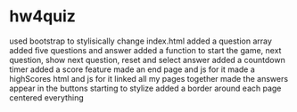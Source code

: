 # hw4quiz
used bootstrap to stylisically change index.html
added a question array
added five questions and answer
added a function to start the game, next question, show next question, reset and select answer
added a countdown timer
added a score feature
made an end page and js for it
made a highScores html and js for it
linked all my pages together
made the answers appear in the buttons
starting to stylize
added a border around each page
centered everything
